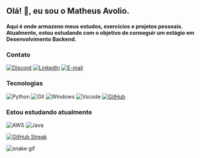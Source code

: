 ## Olá! 👋, eu sou o Matheus Avolio.
#### Aqui é onde armazeno meus estudos, exercícios e projetos pessoais. Atualmente, estou estudando com o objetivo de conseguir um estágio em Desenvolvimento Backend.


### Contato
[![Discord](https://img.shields.io/badge/Discord-7289DA?style=for-the-badge&logo=discord&logoColor=white)](https://discord.com/channels/@avolio#0930/) [![LinkedIn](https://img.shields.io/badge/LinkedIn-0077B5?style=for-the-badge&logo=linkedin&logoColor=white)](https://www.linkedin.com/in/matheusavolio/) [![E-mail](https://img.shields.io/badge/-Email-000?style=for-the-badge&logo=microsoft-outlook&logoColor=007BFF)](mailto:m.avolio@hotmail.com)

### Tecnologias
![Python](https://img.shields.io/badge/python-3670A0?style=for-the-badge&logo=python&logoColor=ffdd54) ![Git](https://img.shields.io/badge/GIT-E44C30?style=for-the-badge&logo=git&logoColor=white) 	![Windows](https://img.shields.io/badge/Windows-000?style=for-the-badge&logo=windows&logoColor=2CA5E0) ![Vscode](https://img.shields.io/badge/Vscode-007ACC?style=for-the-badge&logo=visual-studio-code&logoColor=white) 	[![GitHub](https://img.shields.io/badge/GitHub-100000?style=for-the-badge&logo=github&logoColor=white)](https://github.com/SEUUSERNAME)

### Estou estudando atualmente
![AWS](https://img.shields.io/badge/AWS-000.svg?style=for-the-badge&logo=amazon-aws&logoColor=white) ![Java](https://img.shields.io/badge/java-%23ED8B00.svg?style=for-the-badge&logo=openjdk&logoColor=white)

[![GitHub Streak](https://streak-stats.demolab.com/?user=matheusavolio&theme=bear&background=000&border=30A3DC&dates=FFF)](https://git.io/streak-stats)


![snake gif](https://github.com/matheusavolio/matheusavolio/blob/output/github-contribution-grid-snake.gif/background=000)

